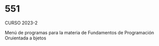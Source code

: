 # 551
CURSO 2023-2

Menú de programas para la materia de Fundamentos de Programación Oruientada a bjetos